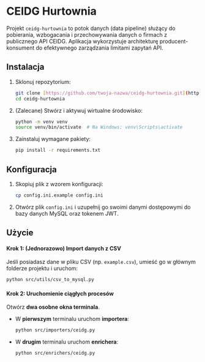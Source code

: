 # CEIDG Hurtownia

Projekt `ceidg-hurtownia` to potok danych (data pipeline) służący do pobierania, wzbogacania i przechowywania danych o firmach z publicznego API CEIDG. Aplikacja wykorzystuje architekturę producent-konsument do efektywnego zarządzania limitami zapytań API.

## Instalacja

1.  Sklonuj repozytorium:
    ```bash
    git clone [https://github.com/twoja-nazwa/ceidg-hurtownia.git](https://github.com/twoja-nazwa/ceidg-hurtownia.git)
    cd ceidg-hurtownia
    ```

2.  (Zalecane) Stwórz i aktywuj wirtualne środowisko:
    ```bash
    python -m venv venv
    source venv/bin/activate  # Na Windows: venv\Scripts\activate
    ```

3.  Zainstaluj wymagane pakiety:
    ```bash
    pip install -r requirements.txt
    ```

## Konfiguracja

1.  Skopiuj plik z wzorem konfiguracji:
    ```bash
    cp config.ini.example config.ini
    ```

2.  Otwórz plik `config.ini` i uzupełnij go swoimi danymi dostępowymi do bazy danych MySQL oraz tokenem JWT.

## Użycie

#### Krok 1: (Jednorazowo) Import danych z CSV

Jeśli posiadasz dane w pliku CSV (np. `example.csv`), umieść go w głównym folderze projektu i uruchom:
```bash
python src/utils/csv_to_mysql.py
```

#### Krok 2: Uruchomienie ciągłych procesów

Otwórz **dwa osobne okna terminala**.

-   W **pierwszym** terminalu uruchom **importera**:
    ```bash
    python src/importers/ceidg.py
    ```

-   W **drugim** terminalu uruchom **enrichera**:
    ```bash
    python src/enrichers/ceidg.py
    ```